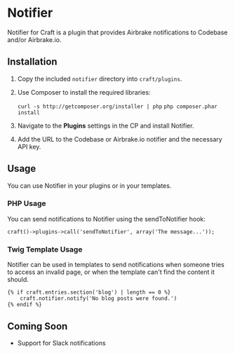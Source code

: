 # Notifier

Notifier for Craft is a plugin that provides Airbrake notifications to Codebase and/or Airbrake.io.

## Installation

1. Copy the included `notifier` directory into `craft/plugins`.
2. Use Composer to install the required libraries:

	`curl -s http://getcomposer.org/installer | php`
	`php composer.phar install`

3. Navigate to the **Plugins** settings in the CP and install Notifier.
4. Add the URL to the Codebase or Airbrake.io notifier and the necessary API key.

## Usage

You can use Notifier in your plugins or in your templates.

### PHP Usage

You can send notifications to Notifier using the sendToNotifier hook:

	craft()->plugins->call('sendToNotifier', array('The message...'));

### Twig Template Usage

Notifier can be used in templates to send notifications when someone tries to access an invalid page, or when the template can't find the content it should.

	{% if craft.entries.section('blog') | length == 0 %}
		craft.notifier.notify('No blog posts were found.')
	{% endif %}

## Coming Soon

* Support for Slack notifications